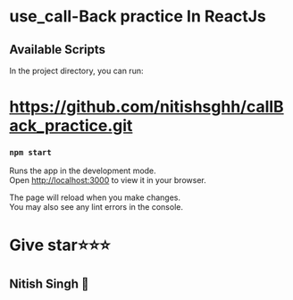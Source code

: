 #  use_call-Back practice In ReactJs 
## Available Scripts

In the project directory, you can run:

# https://github.com/nitishsghh/callBack_practice.git

### `npm start`

Runs the app in the development mode.\
Open [http://localhost:3000](http://localhost:3000) to view it in your browser.

The page will reload when you make changes.\
You may also see any lint errors in the console.

<h1>Give star⭐⭐⭐</h1>

## Nitish Singh 🙏
